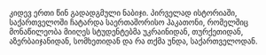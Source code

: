 კიდევ ერთი წინ გადადგმული ნაბიჯი. პირველად ისტორიაში, საქართველოში ჩატარდა საერთაშორისო ჰაკათონი, რომელშიც მონაწილეობა მიიღეს სტუდენტებმა უკრაინიდან, თურქეთიდან, აზერბაიჯანიდან, სომხეთიდან და რა თქმა უნდა, საქართველოდან.
